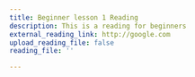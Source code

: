 ```yaml
---
title: Beginner lesson 1 Reading
description: This is a reading for beginners
external_reading_link: http://google.com
upload_reading_file: false
reading_file: ''

---
```


